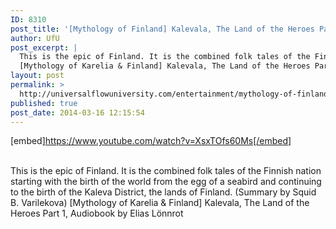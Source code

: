 ```yaml
---
ID: 8310
post_title: '[Mythology of Finland] Kalevala, The Land of the Heroes Part 1, Legend  by Elias Lönnrot'
author: UfU
post_excerpt: |
  This is the epic of Finland. It is the combined folk tales of the Finnish nation starting with the birth of the world from the egg of a seabird and continuing to the birth of the Kaleva District, the lands of Finland. (Summary by Squid B. Varilekova)
  [Mythology of Karelia & Finland] Kalevala, The Land of the Heroes Part 1, Audiobook by Elias Lönnrot
layout: post
permalink: >
  http://universalflowuniversity.com/entertainment/mythology-of-finland-kalevala-the-land-of-the-heroes-part-1-legend-by-elias-lonnrot/
published: true
post_date: 2014-03-16 12:15:54
---
```

[embed]https://www.youtube.com/watch?v=XsxTOfs60Ms[/embed]</br></br>
<p>This is the epic of Finland. It is the combined folk tales of the Finnish nation starting with the birth of the world from the egg of a seabird and continuing to the birth of the Kaleva District, the lands of Finland. (Summary by Squid B. Varilekova)
[Mythology of Karelia & Finland] Kalevala, The Land of the Heroes Part 1, Audiobook by Elias Lönnrot</p>